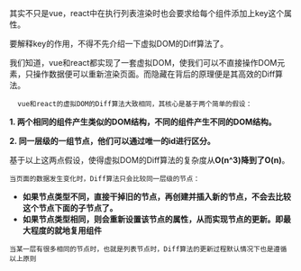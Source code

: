 其实不只是vue，react中在执行列表渲染时也会要求给每个组件添加上key这个属性。

要解释key的作用，不得不先介绍一下虚拟DOM的Diff算法了。

我们知道，vue和react都实现了一套虚拟DOM，使我们可以不直接操作DOM元素，只操作数据便可以重新渲染页面。而隐藏在背后的原理便是其高效的Diff算法。

```undefined
  vue和react的虚拟DOM的Diff算法大致相同，其核心是基于两个简单的假设：
```

**1. 两个相同的组件产生类似的DOM结构，不同的组件产生不同的DOM结构。**

**2. 同一层级的一组节点，他们可以通过唯一的id进行区分。**

基于以上这两点假设，使得虚拟DOM的Diff算法的复杂度从**O(n^3)**降到了**O(n)**。

```undefined
当页面的数据发生变化时，Diff算法只会比较同一层级的节点：
```

-  **如果节点类型不同，直接干掉旧的节点，再创建并插入新的节点，不会去比较这个节点下面的子节点了。**
- **如果节点类型相同，则会重新设置该节点的属性，从而实现节点的更新。即最大程度的就地复用组件**

```undefined
当某一层有很多相同的节点时，也就是列表节点时，Diff算法的更新过程默认情况下也是遵循以上原则
```

